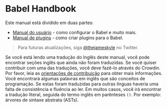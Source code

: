 # Babel Handbook

Este manual está dividido em duas partes:

  * [Manual do usuário](user-handbook.md) - como configurar o Babel e muito mais.
  * [Manual de plugins](plugin-handbook.md) - como criar plugins para o Babel.

> Para futuras atualizações, siga [@thejameskyle](https://twitter.com/thejameskyle) no Twitter.

Se você está lendo uma tradução do Inglês deste manual, você pode encontrar seções inglês que ainda não foram traduzidas. Se você quiser contribuir com uma das traduções, você deve fazê-lo através do Crowdin. Por favor, leia as [orientações de contribuição](/CONTRIBUTING.md) para obter mais informações. Você encontrará algumas palavras em inglês que são conceitos de programação. Se estas foram traduzidas para outras línguas haveria uma falta de consistência e fluência ao ler. Em muitos casos, você irá encontrar a tradução literal, seguida do termo inglês em parênteses `()`. Por exemplo: árvores de sintaxe abstrata (ASTs).